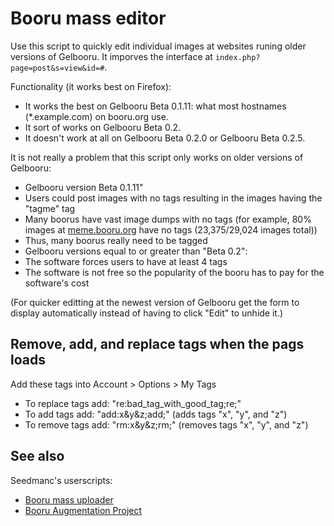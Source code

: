 # Booru mass editor
Use this script to quickly edit individual images at websites runing older versions of Gelbooru. It imporves the interface at `index.php?page=post&s=view&id=#`.

Functionality (it works best on Firefox):
* It works the best on Gelbooru Beta 0.1.11: what most hostnames (*.example.com) on booru.org use.
* It sort of works on Gelbooru Beta 0.2.
* It doesn't work at all on Gelbooru Beta 0.2.0 or Gelbooru Beta 0.2.5.

It is not really a problem that this script only works on older versions of Gelbooru:
* Gelbooru version Beta 0.1.11"
 * Users could post images with no tags resulting in the images having the "tagme" tag
 * Many boorus have vast image dumps with no tags (for example, 80% images at [meme.booru.org](http://meme.booru.org/index.php?page=forum&s=list) have no tags (23,375/29,024 images total))
 * Thus, many boorus really need to be tagged
* Gelbooru versions equal to or greater than "Beta 0.2":
 * The software forces users to have at least 4 tags
 * The software is not free so the popularity of the booru has to pay for the software's cost

(For quicker editting at the newest version of Gelbooru get the form to display automatically instead of having to click "Edit" to unhide it.)

## Remove, add, and replace tags when the pags loads

Add these tags into Account > Options > My Tags
* To replace tags add: "re:bad_tag_with_good_tag;re;"
* To add tags add: "add:x&y&z;add;" (adds tags "x", "y", and "z")
* To remove tags add: "rm:x&y&z;rm;" (removes tags "x", "y", and "z")

## See also
Seedmanc's userscripts:
* [Booru mass uploader](https://github.com/Seedmanc/Booru-mass-uploader)
* [Booru Augmentation Project](https://github.com/Seedmanc/Booru-Augmentation-Project)
